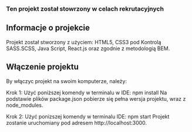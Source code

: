 ### Ten projekt został stowrzony w celach rekrutacyjnych
## Informacje o projekcie
Projekt został stworzony z użyciem:
HTML5, CSS3 pod Kontrolą SASS.SCSS, Java Script, React.js oraz zgodnie z metodologią BEM.

## Włączenie projektu
By włączyc projekt na swoim komputerze, należy:

Krok 1:
Użyć poniższej komendy w terminalu w IDE:
npm install 
Na podstawie plików package.json pobierze się pełna wersja projektu, wraz z node_modules.

Krok 2:
Użyć ponizszej komendy w terminalu IDE:
npm start
Projekt zostanie uruchomiany pod adresem http://localhost:3000.